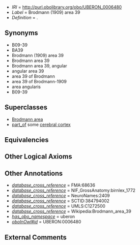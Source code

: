  * *IRI* = http://purl.obolibrary.org/obo/UBERON_0006480
 * *Label* = Brodmann (1909) area 39
 * *Definition* = .

## Synonyms

 * B09-39
 * BA39
 * Brodmann (1909) area 39
 * Brodmann area 39
 * Brodmann area 39, angular
 * angular area 39
 * area 39 of Brodmann
 * area 39 of Brodmann-1909
 * area angularis
 * B09-39

## Superclasses

 * [Brodmann area](../../UBERON/29/UBERON_0013529.md)
 * [part_of](../../BFO/50/BFO_0000050.md) some [cerebral cortex](../../UBERON/56/UBERON_0000956.md)

## Equivalencies


## Other Logical Axioms


## Other Annotations

 * *[database_cross_reference](../../ef/oboInOwl#hasDbXref.md)* = FMA:68636
 * *[database_cross_reference](../../ef/oboInOwl#hasDbXref.md)* = NIF_GrossAnatomy:birnlex_1772
 * *[database_cross_reference](../../ef/oboInOwl#hasDbXref.md)* = NeuroNames:2409
 * *[database_cross_reference](../../ef/oboInOwl#hasDbXref.md)* = SCTID:384794002
 * *[database_cross_reference](../../ef/oboInOwl#hasDbXref.md)* = UMLS:C1272500
 * *[database_cross_reference](../../ef/oboInOwl#hasDbXref.md)* = Wikipedia:Brodmann_area_39
 * *[has_obo_namespace](../../ce/oboInOwl#hasOBONamespace.md)* = uberon
 * *[oboInOwl#id](../../id/oboInOwl#id.md)* = UBERON:0006480

## External Comments


